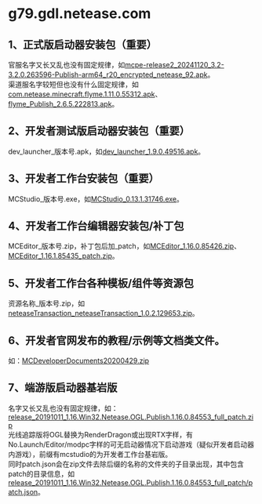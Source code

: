 # g79.gdl.netease.com
## 1、正式版启动器安装包（重要）
官服名字又长又乱也没有固定规律，如[mcpe-release2_20241120_3.2-3.2.0.263596-Publish-arm64_r20_encrypted_netease_92.apk](https://g79.gdl.netease.com/mcpe-release2_20241120_3.2-3.2.0.263596-Publish-arm64_r20_encrypted_netease_92.apk)。  
渠道服名字较短但也没有什么固定规律，如[com.netease.minecraft.flyme.1.11.0.55312.apk](https://g79.gdl.netease.com/com.netease.minecraft.flyme.1.11.0.55312.apk)、[flyme_Publish_2.6.5.222813.apk](https://g79.gdl.netease.com/flyme_Publish_2.6.5.222813.apk)。
## 2、开发者测试版启动器安装包（重要）
dev_launcher_版本号.apk，如[dev_launcher_1.9.0.49516.apk](http://g79.gdl.netease.com/dev_launcher_1.9.0.49516.apk)。
## 3、开发者工作台安装包（重要）
MCStudio_版本号.exe，如[MCStudio_0.13.1.31746.exe](https://g79.gdl.netease.com/MCStudio_0.13.1.31746.exe)。
## 4、开发者工作台编辑器安装包/补丁包
MCEditor_版本号.zip，补丁包后加_patch，如[MCEditor_1.16.0.85426.zip](https://g79.gdl.netease.com/MCEditor_1.16.0.85426.zip)、[MCEditor_1.16.1.85435_patch.zip](https://g79.gdl.netease.com/MCEditor_1.16.1.85435_patch.zip)。
## 5、开发者工作台各种模板/组件等资源包
资源名称_版本号.zip，如[neteaseTransaction_neteaseTransaction_1.0.2.129653.zip](https://g79.gdl.netease.com/neteaseTransaction_neteaseTransaction_1.0.2.129653.zip)。
## 6、开发者官网发布的教程/示例等文档类文件。
如：[MCDeveloperDocuments20200429.zip](http://g79.gdl.netease.com/MCDeveloperDocuments20200429.zip)
## 7、端游版启动器基岩版
名字又长又乱也没有固定规律，如：[release_20191011_1.16.Win32.Netease.OGL.Publish.1.16.0.84553_full_patch.zip](https://g79.gdl.netease.com/release_20191011_1.16.Win32.Netease.OGL.Publish.1.16.0.84553_full_patch.zip)  
光线追踪版将OGL替换为RenderDragon或出现RTX字样，有No.Launch/Editor/modpc字样的可无启动器情况下启动游戏（疑似开发者启动器内游戏），前缀有mcstudio的为开发者工作台基岩版。  
同时patch.json会在zip文件去除后缀的名称的文件夹的子目录出现，其中包含patch的目录信息，如[release_20191011_1.16.Win32.Netease.OGL.Publish.1.16.0.84553_full_patch/patch.json](https://g79.gdl.netease.com/release_20191011_1.16.Win32.Netease.OGL.Publish.1.16.0.84553_full_patch/patch.json)。
